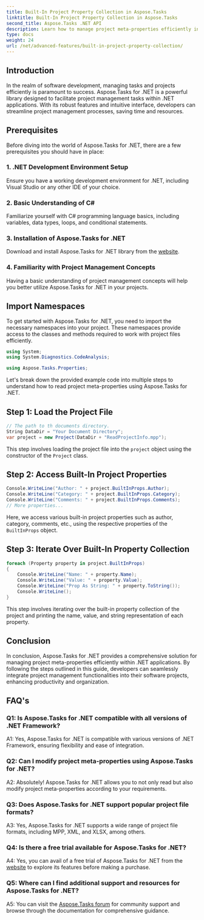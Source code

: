 ```yaml
---
title: Built-In Project Property Collection in Aspose.Tasks
linktitle: Built-In Project Property Collection in Aspose.Tasks
second_title: Aspose.Tasks .NET API
description: Learn how to manage project meta-properties efficiently in .NET applications using Aspose.Tasks. Read, modify, and iterate over properties effortlessly.
type: docs
weight: 24
url: /net/advanced-features/built-in-project-property-collection/
---
```

## Introduction

In the realm of software development, managing tasks and projects efficiently is paramount to success. Aspose.Tasks for .NET is a powerful library designed to facilitate project management tasks within .NET applications. With its robust features and intuitive interface, developers can streamline project management processes, saving time and resources.

## Prerequisites

Before diving into the world of Aspose.Tasks for .NET, there are a few prerequisites you should have in place:

### 1. .NET Development Environment Setup

Ensure you have a working development environment for .NET, including Visual Studio or any other IDE of your choice.

### 2. Basic Understanding of C#

Familiarize yourself with C# programming language basics, including variables, data types, loops, and conditional statements.

### 3. Installation of Aspose.Tasks for .NET

Download and install Aspose.Tasks for .NET library from the [website](https://releases.aspose.com/tasks/net/).

### 4. Familiarity with Project Management Concepts

Having a basic understanding of project management concepts will help you better utilize Aspose.Tasks for .NET in your projects.

## Import Namespaces

To get started with Aspose.Tasks for .NET, you need to import the necessary namespaces into your project. These namespaces provide access to the classes and methods required to work with project files efficiently.

```csharp
using System;
using System.Diagnostics.CodeAnalysis;

using Aspose.Tasks.Properties;

```

Let's break down the provided example code into multiple steps to understand how to read project meta-properties using Aspose.Tasks for .NET.

## Step 1: Load the Project File

```csharp
// The path to th documents directory.
String DataDir = "Your Document Directory";
var project = new Project(DataDir + "ReadProjectInfo.mpp");
```

This step involves loading the project file into the `project` object using the constructor of the `Project` class.

## Step 2: Access Built-In Project Properties

```csharp
Console.WriteLine("Author: " + project.BuiltInProps.Author);
Console.WriteLine("Category: " + project.BuiltInProps.Category);
Console.WriteLine("Comments: " + project.BuiltInProps.Comments);
// More properties...
```

Here, we access various built-in project properties such as author, category, comments, etc., using the respective properties of the `BuiltInProps` object.

## Step 3: Iterate Over Built-In Property Collection

```csharp
foreach (Property property in project.BuiltInProps)
{
    Console.WriteLine("Name: " + property.Name);
    Console.WriteLine("Value: " + property.Value);
    Console.WriteLine("Prop As String: " + property.ToString());
    Console.WriteLine();
}
```

This step involves iterating over the built-in property collection of the project and printing the name, value, and string representation of each property.

## Conclusion

In conclusion, Aspose.Tasks for .NET provides a comprehensive solution for managing project meta-properties efficiently within .NET applications. By following the steps outlined in this guide, developers can seamlessly integrate project management functionalities into their software projects, enhancing productivity and organization.

## FAQ's

### Q1: Is Aspose.Tasks for .NET compatible with all versions of .NET Framework?

A1: Yes, Aspose.Tasks for .NET is compatible with various versions of .NET Framework, ensuring flexibility and ease of integration.

### Q2: Can I modify project meta-properties using Aspose.Tasks for .NET?

A2: Absolutely! Aspose.Tasks for .NET allows you to not only read but also modify project meta-properties according to your requirements.

### Q3: Does Aspose.Tasks for .NET support popular project file formats?

A3: Yes, Aspose.Tasks for .NET supports a wide range of project file formats, including MPP, XML, and XLSX, among others.

### Q4: Is there a free trial available for Aspose.Tasks for .NET?

A4: Yes, you can avail of a free trial of Aspose.Tasks for .NET from the [website](https://releases.aspose.com/tasks/net/) to explore its features before making a purchase.

### Q5: Where can I find additional support and resources for Aspose.Tasks for .NET?

A5: You can visit the [Aspose.Tasks forum](https://forum.aspose.com/c/tasks/15) for community support and browse through the documentation for comprehensive guidance.

